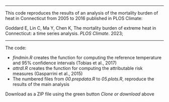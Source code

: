 --------------------------------------------------------------------------------

This code reproduces the results of an analysis of the mortality burden of heat in Connecticut from 2005 to 2016 published in PLOS Climate: 

Goddard E, Lin C, Ma Y, Chen K, The mortality burden of extreme heat in Connecticut: a time series analysis. *PLOS Climate*. 2023;

--------------------------------------------------------------------------------

The code: 
  * *findmin.R* creates the function for computing the reference temperature and 95% confidence intervals (Tobias et al., 2017)
  * *attrdl.R* creates the function for computing the attributable risk measures (Gasparrini et al., 2015)
  * The numbered files from *00.prepdata.R* to *05.plots.R*, reproduce the results of the main analysis

Download as a ZIP file using the green button *Clone or download* above
